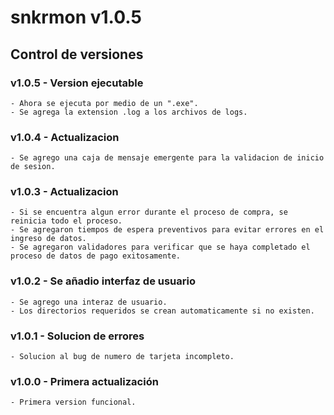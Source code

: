 # snkrmon v1.0.5
## Control de versiones
### v1.0.5 - Version ejecutable
    - Ahora se ejecuta por medio de un ".exe".
    - Se agrega la extension .log a los archivos de logs.
### v1.0.4 - Actualizacion
    - Se agrego una caja de mensaje emergente para la validacion de inicio de sesion.
### v1.0.3 - Actualizacion
    - Si se encuentra algun error durante el proceso de compra, se reinicia todo el proceso.
    - Se agregaron tiempos de espera preventivos para evitar errores en el ingreso de datos.
    - Se agregaron validadores para verificar que se haya completado el proceso de datos de pago exitosamente.
### v1.0.2 - Se añadio interfaz de usuario
    - Se agrego una interaz de usuario.
    - Los directorios requeridos se crean automaticamente si no existen.
### v1.0.1 - Solucion de errores
    - Solucion al bug de numero de tarjeta incompleto.
### v1.0.0 - Primera actualización
    - Primera version funcional.

